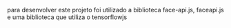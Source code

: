 para desenvolver este projeto foi utilizado a biblioteca face-api.js, faceapi.js e uma biblioteca que utiliza o tensorflowjs